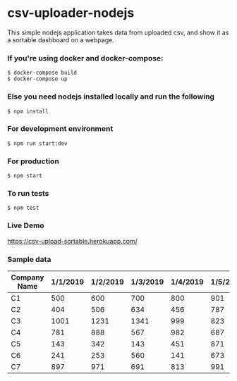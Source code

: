 # csv-uploader-nodejs
This simple nodejs application takes data from uploaded csv, and show it as a sortable dashboard on a webpage.

### If you're using docker and docker-compose:
```
$ docker-compose build
$ docker-compose up
```
### Else you need nodejs installed locally and run the following
```
$ npm install
```
### For development environment
```
$ npm run start:dev
```
### For production
```
$ npm start
```
### To run tests
```
$ npm test
```
### Live Demo
https://csv-upload-sortable.herokuapp.com/

### Sample data

| Company Name | 1/1/2019 | 1/2/2019 | 1/3/2019 | 1/4/2019 | 1/5/2019 | 1/6/2019 | 1/7/2019 |
|---|---|---|---|---|---|---|---|
| C1 | 500 | 600 | 700 | 800 | 901 | 1001 | 999 |
| C2 | 404 | 506 | 634 | 456 | 787 | 235 | 433 |
| C3 | 1001 | 1231 | 1341 | 999 | 823 | 787 | 1321 |
| C4 | 781 | 888 | 567 | 982 | 687 | 452 | 154 |
| C5 | 143 | 342 | 143 | 451 | 871 | 341 | 485 |
| C6 | 241 | 253 | 560 | 141 | 673 | 351 | 361 |
| C7 | 897 | 971 | 691 | 813 | 991 | 941 | 934 |
